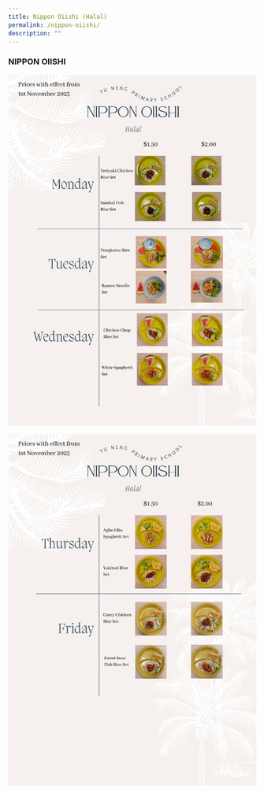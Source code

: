 ```yaml
---
title: Nippon Oiishi (Halal)
permalink: /nippon-oiishi/
description: ""
---
```

### NIPPON OIISHI

![](/images/nippon%20oiishi%201.jpg)

![](/images/nippon%20oiishi%202.jpg)
